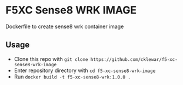 # F5XC Sense8 WRK IMAGE

Dockerfile to create sense8 wrk container image

## Usage

- Clone this repo with `git clone https://github.com/cklewar/f5-xc-sense8-wrk-image`
- Enter repository directory with `cd f5-xc-sense8-wrk-image`
- Run `docker build -t f5-xc-sense8-wrk:1.0.0 .`
